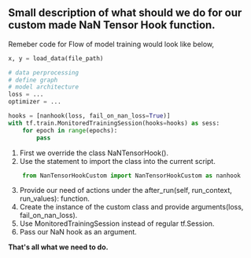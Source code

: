 
## Small description of what should we do for our custom made NaN Tensor Hook function.

Remeber code for Flow of model training would look like below,

```python
x, y = load_data(file_path)

# data perprocessing
# define graph
# model architecture
loss = ...
optimizer = ...

hooks = [nanhook(loss, fail_on_nan_loss=True)]
with tf.train.MonitoredTrainingSession(hooks=hooks) as sess:
    for epoch in range(epochs):
        pass
```

1. First we override the class NaNTensorHook(). 
2. Use the statement to import the class into the current script.
```python 
    from NanTensorHookCustom import NanTensorHookCustom as nanhook
```
3. Provide our need of actions under the after_run(self, run_context, run_values): function.
4. Create the instance of the custom class and provide arguments(loss, fail_on_nan_loss).
5. Use MonitoredTrainingSession instead of regular tf.Session.
6. Pass our NaN hook as an argument.

**That's all what we need to do.**

